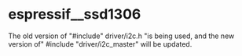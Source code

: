 # espressif__ssd1306
The old version of "#include" driver/i2c.h "is being used, and the new version of" #include "driver/i2c_master" will be updated.
